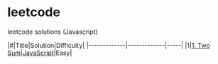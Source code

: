 # leetcode
leetcode solutions (Javascript)

|#|Title|Solution|Difficulty|
|-------------|-------------|-----|
|1|[1. Two Sum](https://leetcode.com/problems/two-sum/?tab=Description)|[JavaScript](https://github.com/Fareeha666/leetcode/blob/master/1-Two-Sum.js)|Easy|


